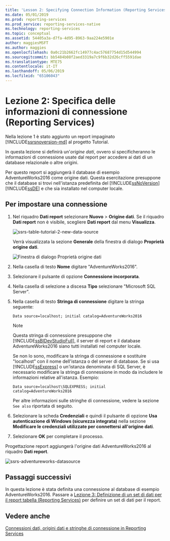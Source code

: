 ```yaml
---
title: 'Lesson 2: Specifying Connection Information (Reporting Services) (Lezione 2: Specifica delle informazioni di connessione (Reporting Services)) | Microsoft Docs'
ms.date: 05/01/2019
ms.prod: reporting-services
ms.prod_service: reporting-services-native
ms.technology: reporting-services
ms.topic: conceptual
ms.assetid: 54405a3a-d7fa-4d95-8963-9aa224e5901e
author: maggiesMSFT
ms.author: maggies
ms.openlocfilehash: 0a0c21b2662fc14977c4ac57687754d15d544994
ms.sourcegitcommit: bb5484b08f2aed3319a7c9f6b32d26cff5591dae
ms.translationtype: MTE75
ms.contentlocale: it-IT
ms.lasthandoff: 05/06/2019
ms.locfileid: "65106043"
---
```

# <a name="lesson-2-specifying-connection-information-reporting-services"></a>Lezione 2: Specifica delle informazioni di connessione (Reporting Services)

Nella lezione 1 è stato aggiunto un report impaginato [!INCLUDE[ssrsnoversion-md](../includes/ssrsnoversion-md.md)] al progetto Tutorial.
  
In questa lezione si definirà un'*origine dati*, ovvero si specificheranno le informazioni di connessione usate dal report per accedere ai dati di un database relazionale o altre origini.

Per questo report si aggiungerà il database di esempio AdventureWorks2016 come origine dati. Questa esercitazione presuppone che il database si trovi nell'istanza predefinita del [!INCLUDE[ssNoVersion](../includes/ssnoversion-md.md)] [!INCLUDE[ssDE](../includes/ssde-md.md)] e che sia installato nel computer locale.  

## <a name="to-set-up-a-connection"></a>Per impostare una connessione  

1. Nel riquadro **Dati report** selezionare **Nuovo** > **Origine dati**. Se il riquadro **Dati report** non è visibile, scegliere **Dati report** dal menu **Visualizza**.

    ![ssrs-table-tutorial-2-new-data-source](media/ssrs-table-tutorial-2-new-data-source.png)

    Verrà visualizzata la sezione **Generale** della finestra di dialogo **Proprietà origine dati**.

    ![Finestra di dialogo Proprietà origine dati](media/lesson-2-specifying-connection-information-reporting-services/vs-datasource-connection-properties-dialog-box.png)

2. Nella casella di testo **Nome** digitare "AdventureWorks2016".

3. Selezionare il pulsante di opzione **Connessione incorporata**.

4. Nella casella di selezione a discesa **Tipo** selezionare "Microsoft SQL Server".
  
5. Nella casella di testo **Stringa di connessione** digitare la stringa seguente:

    `Data source=localhost; initial catalog=AdventureWorks2016`

    > [!NOTE]
    > Questa stringa di connessione presuppone che [!INCLUDE[ssBIDevStudioFull](../includes/ssbidevstudiofull-md.md)], il server di report e il database AdventureWorks2016 siano tutti installati nel computer locale.
    >
    >Se non lo sono, modificare la stringa di connessione e sostituire "localhost" con il nome dell'istanza o del server di database. Se si usa [!INCLUDE[ssExpress](../includes/ssexpress-md.md)] o un'istanza denominata di SQL Server, è necessario modificare la stringa di connessione in modo da includere le informazioni relative all'istanza. Esempio:
    >
    > `Data source=localhost\SQLEXPRESS; initial catalog=AdventureWorks2016`
    >
    > Per altre informazioni sulle stringhe di connessione, vedere la sezione `See also` riportata di seguito.

6. Selezionare la scheda **Credenziali** e quindi il pulsante di opzione **Usa autenticazione di Windows (sicurezza integrata)** nella sezione **Modificare le credenziali utilizzate per connettersi all'origine dati**.

7. Selezionare **OK** per completare il processo.

Progettazione report aggiungerà l'origine dati AdventureWorks2016 al riquadro **Dati report**.

![ssrs-adventureworks-datasource](media/lesson-2-specifying-connection-information-reporting-services/ssrs-adventureworks-datasource2016.png)

## <a name="next-steps"></a>Passaggi successivi

In questa lezione è stata definita una connessione al database di esempio AdventureWorks2016. Passare a [Lezione 3: Definizione di un set di dati per il report tabella &#40;Reporting Services&#41;](lesson-3-defining-a-dataset-for-the-table-report-reporting-services.md) per definire un set di dati per il report.

## <a name="see-also"></a>Vedere anche

[Connessioni dati, origini dati e stringhe di connessione in Reporting Services](report-data/data-connections-data-sources-and-connection-strings-report-builder-and-ssrs.md)
